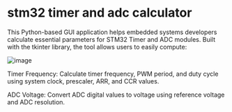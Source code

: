 # stm32 timer and adc calculator
 This Python-based GUI application helps embedded systems developers calculate essential parameters for STM32 Timer and ADC modules.
 Built with the tkinter library, the tool allows users to easily compute:

![image](https://github.com/user-attachments/assets/da82091f-509b-486d-9ebc-b6affa831d80)


Timer Frequency: Calculate timer frequency, PWM period, and duty cycle using system clock, prescaler, ARR, and CCR values.


ADC Voltage: Convert ADC digital values to voltage using reference voltage and ADC resolution.



